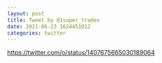 ```yaml
--- 
layout: post 
title: Tweet by @1super_trades 
date: 2021-06-23 1624451012 
categories: twitter 
--- 
```

https://twitter.com/o/status/1407675665030189064